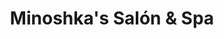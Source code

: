 ---
title: "Minoshka's Salón & Spa"
url: /antigua-guatemala/minoshkas-salon-und-spa/
shop: peluquería
---